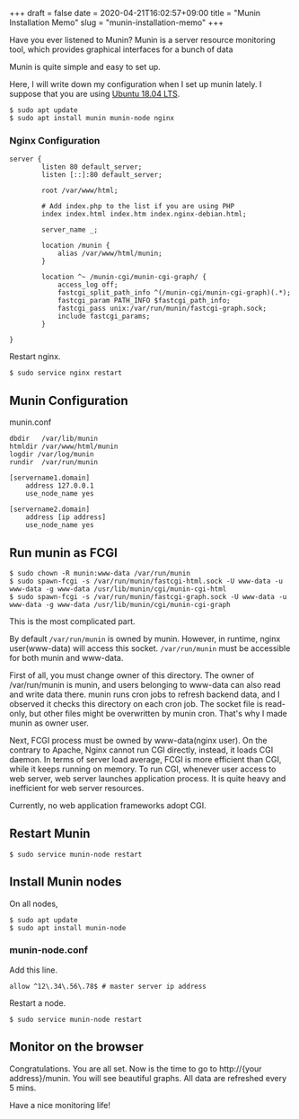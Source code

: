 +++ 
draft = false
date = 2020-04-21T16:02:57+09:00
title = "Munin Installation Memo"
slug = "munin-installation-memo" 
+++

Have you ever listened to Munin?
Munin is a server resource monitoring tool, which provides graphical interfaces for a bunch of data

Munin is quite simple and easy to set up.

Here, I will write down my configuration when I set up munin lately.
I suppose that you are using [Ubuntu 18.04 LTS](https://releases.ubuntu.com/18.04.4/).

```
$ sudo apt update
$ sudo apt install munin munin-node nginx
```

### Nginx Configuration

```
server {
        listen 80 default_server;
        listen [::]:80 default_server;

        root /var/www/html;

        # Add index.php to the list if you are using PHP
        index index.html index.htm index.nginx-debian.html;

        server_name _;

        location /munin {
            alias /var/www/html/munin;
        }

        location ^~ /munin-cgi/munin-cgi-graph/ {
            access_log off;
            fastcgi_split_path_info ^(/munin-cgi/munin-cgi-graph)(.*);
            fastcgi_param PATH_INFO $fastcgi_path_info;
            fastcgi_pass unix:/var/run/munin/fastcgi-graph.sock;
            include fastcgi_params;
        }

}
```

Restart nginx.

```
$ sudo service nginx restart
```


## Munin Configuration

munin.conf

```
dbdir   /var/lib/munin
htmldir /var/www/html/munin
logdir /var/log/munin
rundir  /var/run/munin

[servername1.domain]
    address 127.0.0.1
    use_node_name yes

[servername2.domain]
    address [ip address]
    use_node_name yes
```

## Run munin as FCGI

```
$ sudo chown -R munin:www-data /var/run/munin
$ sudo spawn-fcgi -s /var/run/munin/fastcgi-html.sock -U www-data -u www-data -g www-data /usr/lib/munin/cgi/munin-cgi-html
$ sudo spawn-fcgi -s /var/run/munin/fastcgi-graph.sock -U www-data -u www-data -g www-data /usr/lib/munin/cgi/munin-cgi-graph
```

This is the most complicated part.

By default `/var/run/munin` is owned by munin. However, in runtime, nginx user(www-data) will access this socket.
`/var/run/munin` must be accessible for both munin and www-data.

First of all, you must change owner of this directory.
The owner of /var/run/munin is munin, and users belonging to www-data can also read and write data there.
munin runs cron jobs to refresh backend data, and I observed it checks this directory on each cron job.
The socket file is read-only, but other files might be overwritten by munin cron. That's why I made munin as owner user.

Next, FCGI process must be owned by www-data(nginx user). On the contrary to Apache, Nginx cannot run CGI directly, instead, it loads CGI daemon.
In terms of server load average, FCGI is more efficient than CGI, while it keeps running on memory. To run CGI, whenever user access to web server, web server launches application process. It is quite heavy and inefficient for web server resources.

Currently, no web application frameworks adopt CGI.

## Restart Munin

```
$ sudo service munin-node restart
```

## Install Munin nodes

On all nodes, 

```
$ sudo apt update
$ sudo apt install munin-node
```

### munin-node.conf

Add this line.

```
allow ^12\.34\.56\.78$ # master server ip address
```

Restart a node.

```
$ sudo service munin-node restart
```

## Monitor on the browser

Congratulations. You are all set. Now is the time to go to http://{your address}/munin.
You will see beautiful graphs. All data are refreshed every 5 mins.

Have a nice monitoring life!
